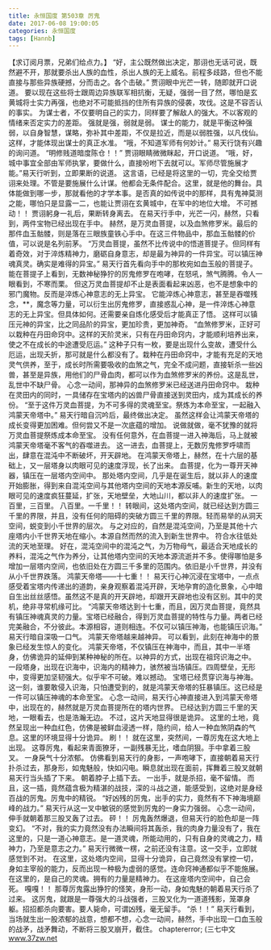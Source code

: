```yaml
---
title: 永恒国度 第503章 厉鬼
date: 2017-06-08 19:00:05
categories: 永恒国度
tags: [Hannb]
---
```


【求订阅月票，兄弟们给点力。】
“好，主公既然做出决定，那诩也无话可说，既然避不开，那就要杀出人族的血性，杀出人族的无上威名。前程多歧路，但也不能直接与那些异族硬撼，分而击之。各个击破。”
贾诩眼中光芒一转，随即就开口说道。
要以现在这些将士跟周边异族联军相抗衡，无疑，强弱一目了然，哪怕是玄黄城将士实力再强，也绝对不可能抵挡的住所有异族的侵袭，攻伐。这是不容否认的事实。
为谋士者，不仅要明自己的实力，同样要了解敌人的强大。不以客观的情绪来否定实力的差距。
强就是强，弱就是弱。
谋士的能力，就是平衡这种强弱，以自身智慧，谋略，弥补其中差距，不仅是拉近，而是以弱胜强，以凡伐仙。这样，才能体现出谋士的真正水准。
“哦，不知道军师有何妙计。”
易天行饶有兴趣的询问道。
“明修贱道暗度陈仓！！”
贾诩眼睛微微眯起，开口说道。
“哦，好，城中事宜全部由军师执掌，要做什么，直接吩咐下去就可以。军师尽管施展才能。”易天行听到，立即果断的说道。
这言语，已经是将这里的一切，完全交给贾诩来处理。不管是要施展什么计谋。他都会无条件配合。这里，就是他的舞台。具体能做到哪一步，那就看他的才学本事。是否真的如传说中的那样，具有鬼神莫测之能，哪怕只是显露一二，也能让贾诩在玄黄城中，在军中的地位大增。
不可撼动！！
贾诩躬身一礼后，果断转身离去。
在易天行手中，光芒一闪，赫然，只看到，两件宝物已经出现在手中。
赫然，是万灵血菩提，以及血煞修罗米。最后的那件血玉骷髅，则是落在三眼族童铁心手中。在这三件物品中，那血玉骷髅的价值，可以说是名列前茅。
“万灵血菩提，虽然不比传说中的悟道菩提子。但同样有着奇效，对于淬炼精神力，磨砺自身意志，却是最为神异的一件异宝。可以镇压神魂真灵。确实是难得的异宝。”
易天行首先看向手中的那枚宛如血玉般的菩提子。能在菩提子上看到，无数神秘狰狞的厉鬼修罗在咆哮，在怒吼，煞气腾腾。令人一眼看到，不寒而栗。
但这万灵血菩提却不止是表面看起来凶恶，也不是想象中的邪门魔物。反而是淬炼心神意志的无上异宝。
它能淬炼心神意志，甚至是吞噬残念，**，魔念等力量，可以衍生出厉鬼修罗，直接惑乱心神，是一件淬炼心神意志的无上异宝。但具体如何。还需要亲自炼化感受后才能真正了悟。
这样可以镇压元神的异宝，比之同品阶的异宝，更加珍贵，更加神奇。
“血煞修罗米，正好可以栽种在丹田命窍中。这样的天阶灵米，只有在丹田命窍内，才能顺利培养出来，使之不在成长的中途遭受厄运。”
这种子只有一枚，要是出现什么变故，遭受什么厄运，出现夭折，那可就是什么都没有了。栽种在丹田命窍中，才能有充足的天地灵气供养，至于，成长时所需要吸收的血煞之气，完全不成问题，直接斩杀一些凶兽，甚至是异族，用他们的尸骨血肉，都可以作为血煞修罗米的养份。这是乱世，乱世中不缺尸骨。
心念一动间，那神异的血煞修罗米已经送进丹田命窍中。
栽种在灵田内的同时，一具储存在宝塔内的凶兽尸骨直接送到灵田内，成为其成长的养份。
“至于这件万灵血菩提，为不可多得的灵魂至宝。祭炼为本命至宝，一起融入鸿蒙天帝塔中。”
易天行暗自沉吟后，最终做出决定。
虽然这样会让鸿蒙天帝塔的成长变得更加困难。但何尝又不是一次底蕴的增加。
说做就做，毫不犹豫的就将万灵血菩提祭炼成本命至宝。
没有任何意外，在血菩提一进入神海后，马上就被鸿蒙天帝塔毫不客气的吞噬进去。
这一进去，血菩提上，无数厉鬼修罗呼啸而出，肆意在混沌中不断破坏，开天辟地。
在鸿蒙天帝塔上，赫然，在十六层的基础上，又一层塔身以肉眼可见的速度浮现，长了出来。
血菩提，化为一尊开天神器，镇压在一层塔内空间中。
那处塔内空间，几乎是在诞生后，就以非人的速度开始膨胀，得到来自混沌空间与其他塔内空间的天地本源反哺。新生的天地，以肉眼可见的速度疯狂蔓延，扩张，天地壁垒，大地山川，都以非人的速度扩张。
一百里，三百里。
八百里。一千里！！
转眼间，这处塔内空间，就已经达到方圆三千里的界限，并且，没有任何的阻碍的突破方圆三千里的界限。轻而易举的从洞天空间，蜕变到小千世界的层次。
与之对应的，自然是混沌空间，乃至是其他十六座塔内小千世界天地在缩小。本源自然而然的流入到新生世界中。
符合水往低处流的天地至理。
好在，混沌空间中的混沌之气，为万物母气，最适合天地成长的养料，混沌之气作为养分，让其他塔内空间的天地本源流逝并不多。使得哪怕是多增加一层塔内空间，也依旧处在方圆三千多里的范围内。依旧是小千世界，并没有从小千世界跌落。
鸿蒙天帝塔——十七重！！
易天行心神沉浸在宝塔中，一点点感受着宝塔内传递出的道韵，亲身观察着混沌开辟，天地孕育的造化景象，心中暗自生出丝丝感悟。虽然这不是真的开天辟地，却跟开天辟地也没有区别。其中的灵机，绝非寻常机缘可比。
“鸿蒙天帝塔达到十七重，而且，因万灵血菩提，竟然具有镇压神魂真灵的力量。宝塔已经融合，得到万灵血菩提的特性与力量。两者已经完美融合，不分彼此。本源相容，道则相连。不仅可以镇压神海，也能镇压识海。”
易天行暗自深吸一口气。
鸿蒙天帝塔越来越神异。
可以看到，此刻在神海中的景象已经发生惊人的变化。
鸿蒙天帝塔，不仅镇压在神海中，而且，其中一半塔身，仿佛诡异的延伸到某种神秘的所在。以神异的方式，出现在祖窍识海之中。
一段塔身，出现在识海中，识海内的精神力，骇然被当场镇压。四周壁垒，无形中，变得更加坚韧强大。似乎牢不可破。难以撼动。
宝塔已经贯穿识海与神海。
这一刻，谁要敢侵入识海，只怕遭受到的，就是鸿蒙天帝塔的狂暴镇压。这已经是一件可以镇压神魂的本命至宝。
心念一动间，易天行心神直接进入到鸿蒙天帝塔中，出现在的，赫然就是万灵血菩提所在的塔内世界。
已经达到方圆三千里的天地，一眼看去，也是浩瀚无边。
不过，这片天地显得很是诡异。
这里的土地，竟然呈现出一种血红色，仿佛是被鲜血浸透一样，隐约间，给人一种血煞阴森的气息。这里的环境显得十分诡异。
刷！！
就在这里，突然间，一尊厉鬼在这大地上出现。
这尊厉鬼，看起来青面獠牙，一副残暴无比，嗜血阴狠。手中拿着三股叉。
一身戾气十分浓郁。
仿佛看到易天行的身影，一声咆哮下，直接朝着易天行扑杀过去，那身形，如鬼魅般，快如闪电。瞬息就出现在面前，挥舞着三股叉就朝易天行当头插了下来。
朝着脖子上插下去。
一出手，就是杀招，毫不留情。
而且，这一插，竟然蕴含极为精湛的战技，深的斗战之道，能感受到，这绝对是身经百战的厉鬼。厉鬼中的精锐。
“好凶残的厉鬼，出手的实力，竟然有不下神海境巅峰的战力。”
易天行从这一叉中敏锐的感觉到厉鬼的一身实力强弱。
心念一动间，伸手就朝着那三股叉轰了过去。
砰！！
厉鬼轰然爆退，但易天行的脸色却是一阵变幻。
“不对，我的实力竟然没有办法瞬间将其轰杀，我的肉身力量没有了，我在这里的，只是一道心神意志。是一道灵魂，所能动用的，只有自身的灵魂之力，精神力，乃至是意志之力。”
易天行微微一楞，之前还没有注意。这一交手，立即就感觉到不对。
在这里，这处塔内空间，显得十分诡异，自己竟然没有掌控一切，身如主宰般的能力，反而出现一种极为虚弱的感觉。连命窍神通都似乎不能施展。在这里的，是自己的灵魂。拥有的力量是精神力。
在这座塔内空间中，自己会死。
嘎嘎！！
那尊厉鬼露出狰狞的怪笑，身形一动，身如鬼魅的朝着易天行杀了过来。
这厉鬼，就跟是一尊强大的斗战强者，三股叉化为一道道残影，笼罩身躯。招招都杀向要害。要人毙命，可谓凶残，毫无留手。
“杀！！”
易天行看到，当场就生出一股浓郁的战意，想都不想，心念一动间，赫然，手中出现一口血玉般的战矛，战矛舞动，不断将三股叉崩开，截住。
chaptererror;
(三七中文 www.37zw.net
